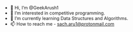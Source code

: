 - 👋 Hi, I’m @GeekArush1
- 👀 I’m interested in competitive programming.
- 🌱 I’m currently learning Data Structures and Algorithms.
- 📫 How to reach me - sach.aru1@protonmail.com

<!---
GeekArush1/GeekArush1 is a ✨ special ✨ repository because its `README.md` (this file) appears on your GitHub profile.
You can click the Preview link to take a look at your changes.
--->
